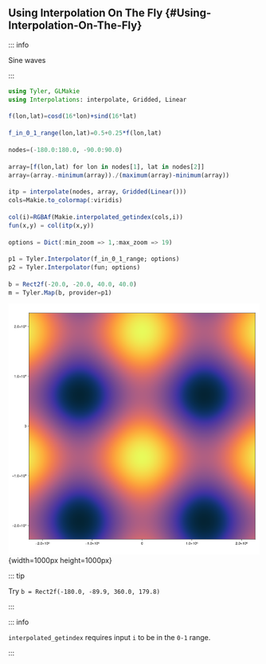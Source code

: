 
## Using Interpolation On The Fly {#Using-Interpolation-On-The-Fly}

::: info

Sine waves

:::

```julia
using Tyler, GLMakie
using Interpolations: interpolate, Gridded, Linear

f(lon,lat)=cosd(16*lon)+sind(16*lat)

f_in_0_1_range(lon,lat)=0.5+0.25*f(lon,lat)

nodes=(-180.0:180.0, -90.0:90.0)

array=[f(lon,lat) for lon in nodes[1], lat in nodes[2]]
array=(array.-minimum(array))./(maximum(array)-minimum(array))

itp = interpolate(nodes, array, Gridded(Linear()))
cols=Makie.to_colormap(:viridis)

col(i)=RGBAf(Makie.interpolated_getindex(cols,i))
fun(x,y) = col(itp(x,y))

options = Dict(:min_zoom => 1,:max_zoom => 19)

p1 = Tyler.Interpolator(f_in_0_1_range; options)
p2 = Tyler.Interpolator(fun; options)

b = Rect2f(-20.0, -20.0, 40.0, 40.0)
m = Tyler.Map(b, provider=p1)
```

![](ctldbba.png){width=1000px height=1000px}

::: tip

Try `b = Rect2f(-180.0, -89.9, 360.0, 179.8)`

:::

::: info

`interpolated_getindex` requires input `i` to be in the `0-1` range.

:::
